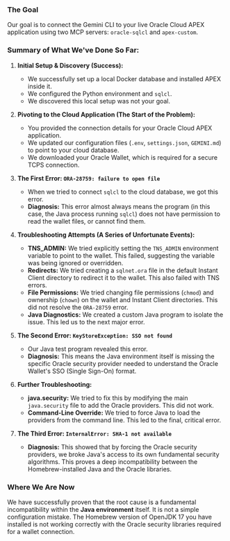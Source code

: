 ### The Goal
Our goal is to connect the Gemini CLI to your live Oracle Cloud APEX application using two MCP servers: `oracle-sqlcl` and `apex-custom`.

### Summary of What We've Done So Far:

1.  **Initial Setup & Discovery (Success):**
    *   We successfully set up a local Docker database and installed APEX inside it.
    *   We configured the Python environment and `sqlcl`.
    *   We discovered this local setup was not your goal.

2.  **Pivoting to the Cloud Application (The Start of the Problem):**
    *   You provided the connection details for your Oracle Cloud APEX application.
    *   We updated our configuration files (`.env`, `settings.json`, `GEMINI.md`) to point to your cloud database.
    *   We downloaded your Oracle Wallet, which is required for a secure TCPS connection.

3.  **The First Error: `ORA-28759: failure to open file`**
    *   When we tried to connect `sqlcl` to the cloud database, we got this error.
    *   **Diagnosis:** This error almost always means the program (in this case, the Java process running `sqlcl`) does not have permission to read the wallet files, or cannot find them.

4.  **Troubleshooting Attempts (A Series of Unfortunate Events):**
    *   **TNS_ADMIN:** We tried explicitly setting the `TNS_ADMIN` environment variable to point to the wallet. This failed, suggesting the variable was being ignored or overridden.
    *   **Redirects:** We tried creating a `sqlnet.ora` file in the default Instant Client directory to redirect it to the wallet. This also failed with TNS errors.
    *   **File Permissions:** We tried changing file permissions (`chmod`) and ownership (`chown`) on the wallet and Instant Client directories. This did not resolve the `ORA-28759` error.
    *   **Java Diagnostics:** We created a custom Java program to isolate the issue. This led us to the next major error.

5.  **The Second Error: `KeyStoreException: SSO not found`**
    *   Our Java test program revealed this error.
    *   **Diagnosis:** This means the Java environment itself is missing the specific Oracle security provider needed to understand the Oracle Wallet's SSO (Single Sign-On) format.

6.  **Further Troubleshooting:**
    *   **java.security:** We tried to fix this by modifying the main `java.security` file to add the Oracle providers. This did not work.
    *   **Command-Line Override:** We tried to force Java to load the providers from the command line. This led to the final, critical error.

7.  **The Third Error: `InternalError: SHA-1 not available`**
    *   **Diagnosis:** This showed that by forcing the Oracle security providers, we broke Java's access to its own fundamental security algorithms. This proves a deep incompatibility between the Homebrew-installed Java and the Oracle libraries.

### Where We Are Now

We have successfully proven that the root cause is a fundamental incompatibility within the **Java environment** itself. It is not a simple configuration mistake. The Homebrew version of OpenJDK 17 you have installed is not working correctly with the Oracle security libraries required for a wallet connection.
